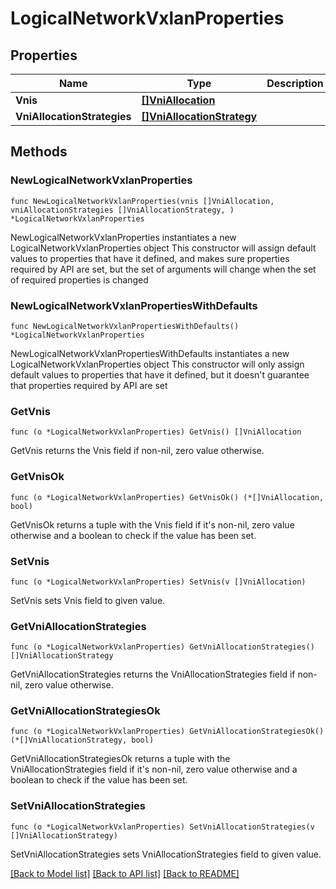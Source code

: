 # LogicalNetworkVxlanProperties

## Properties

Name | Type | Description | Notes
------------ | ------------- | ------------- | -------------
**Vnis** | [**[]VniAllocation**](VniAllocation.md) |  | 
**VniAllocationStrategies** | [**[]VniAllocationStrategy**](VniAllocationStrategy.md) |  | 

## Methods

### NewLogicalNetworkVxlanProperties

`func NewLogicalNetworkVxlanProperties(vnis []VniAllocation, vniAllocationStrategies []VniAllocationStrategy, ) *LogicalNetworkVxlanProperties`

NewLogicalNetworkVxlanProperties instantiates a new LogicalNetworkVxlanProperties object
This constructor will assign default values to properties that have it defined,
and makes sure properties required by API are set, but the set of arguments
will change when the set of required properties is changed

### NewLogicalNetworkVxlanPropertiesWithDefaults

`func NewLogicalNetworkVxlanPropertiesWithDefaults() *LogicalNetworkVxlanProperties`

NewLogicalNetworkVxlanPropertiesWithDefaults instantiates a new LogicalNetworkVxlanProperties object
This constructor will only assign default values to properties that have it defined,
but it doesn't guarantee that properties required by API are set

### GetVnis

`func (o *LogicalNetworkVxlanProperties) GetVnis() []VniAllocation`

GetVnis returns the Vnis field if non-nil, zero value otherwise.

### GetVnisOk

`func (o *LogicalNetworkVxlanProperties) GetVnisOk() (*[]VniAllocation, bool)`

GetVnisOk returns a tuple with the Vnis field if it's non-nil, zero value otherwise
and a boolean to check if the value has been set.

### SetVnis

`func (o *LogicalNetworkVxlanProperties) SetVnis(v []VniAllocation)`

SetVnis sets Vnis field to given value.


### GetVniAllocationStrategies

`func (o *LogicalNetworkVxlanProperties) GetVniAllocationStrategies() []VniAllocationStrategy`

GetVniAllocationStrategies returns the VniAllocationStrategies field if non-nil, zero value otherwise.

### GetVniAllocationStrategiesOk

`func (o *LogicalNetworkVxlanProperties) GetVniAllocationStrategiesOk() (*[]VniAllocationStrategy, bool)`

GetVniAllocationStrategiesOk returns a tuple with the VniAllocationStrategies field if it's non-nil, zero value otherwise
and a boolean to check if the value has been set.

### SetVniAllocationStrategies

`func (o *LogicalNetworkVxlanProperties) SetVniAllocationStrategies(v []VniAllocationStrategy)`

SetVniAllocationStrategies sets VniAllocationStrategies field to given value.



[[Back to Model list]](../README.md#documentation-for-models) [[Back to API list]](../README.md#documentation-for-api-endpoints) [[Back to README]](../README.md)


